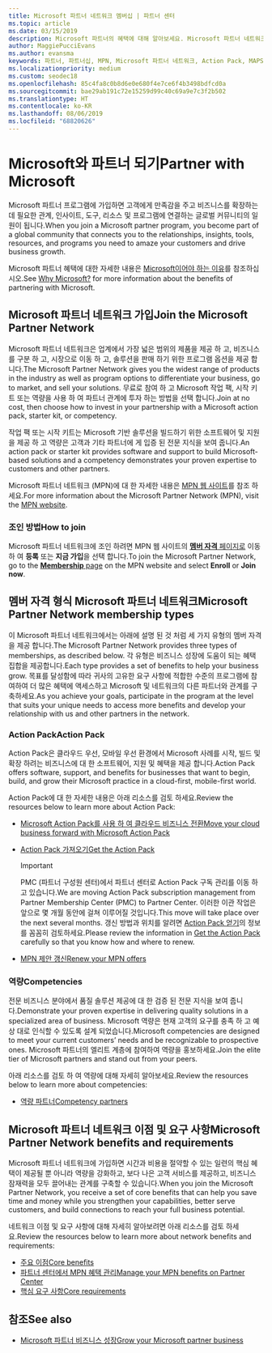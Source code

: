 ```yaml
---
title: Microsoft 파트너 네트워크 멤버십 | 파트너 센터
ms.topic: article
ms.date: 03/15/2019
description: Microsoft 파트너의 혜택에 대해 알아보세요. Microsoft 파트너 네트워크은 업계에서 가장 넓은 범위의 제품을 제공 하 고, 비즈니스를 구분 하 고, 시장으로 이동 하 고, 솔루션을 판매 하기 위한 프로그램 옵션을 제공 합니다.
author: MaggiePucciEvans
ms.author: evansma
keywords: 파트너, 파트너십, MPN, Microsoft 파트너 네트워크, Action Pack, MAPS, Action Pack 구독, 혜택, MPN 혜택, 멤버십, 실버, 골드, 역량
ms.localizationpriority: medium
ms.custom: seodec18
ms.openlocfilehash: 85c4fa8c0b8d6e0e680f4e7ce6f4b3498bdfcd0a
ms.sourcegitcommit: bae29ab191c72e15259d99c40c69a9e7c3f2b502
ms.translationtype: HT
ms.contentlocale: ko-KR
ms.lasthandoff: 08/06/2019
ms.locfileid: "68820626"
---
```

# <a name="partner-with-microsoft"></a><span data-ttu-id="126d9-105">Microsoft와 파트너 되기</span><span class="sxs-lookup"><span data-stu-id="126d9-105">Partner with Microsoft</span></span>

<span data-ttu-id="126d9-106">Microsoft 파트너 프로그램에 가입하면 고객에게 만족감을 주고 비즈니스를 확장하는 데 필요한 관계, 인사이트, 도구, 리소스 및 프로그램에 연결하는 글로벌 커뮤니티의 일원이 됩니다.</span><span class="sxs-lookup"><span data-stu-id="126d9-106">When you join a Microsoft partner program, you become part of a global community that connects you to the relationships, insights, tools, resources, and programs you need to amaze your customers and drive business growth.</span></span>

<span data-ttu-id="126d9-107">Microsoft 파트너 혜택에 대한 자세한 내용은 [Microsoft이어야 하는 이유](https://partner.microsoft.com/business-opportunities/why-microsoft)를 참조하십시오.</span><span class="sxs-lookup"><span data-stu-id="126d9-107">See [Why Microsoft?](https://partner.microsoft.com/business-opportunities/why-microsoft) for more information about the benefits of partnering with Microsoft.</span></span> 

## <a name="join-the-microsoft-partner-network"></a><span data-ttu-id="126d9-108">Microsoft 파트너 네트워크 가입</span><span class="sxs-lookup"><span data-stu-id="126d9-108">Join the Microsoft Partner Network</span></span>

<!-- 12/5/18 The content below was copied and pasted directly from the Membership page of the MPN site (https://partner.microsoft.com/membership)-->

<span data-ttu-id="126d9-109">Microsoft 파트너 네트워크은 업계에서 가장 넓은 범위의 제품을 제공 하 고, 비즈니스를 구분 하 고, 시장으로 이동 하 고, 솔루션을 판매 하기 위한 프로그램 옵션을 제공 합니다.</span><span class="sxs-lookup"><span data-stu-id="126d9-109">The Microsoft Partner Network gives you the widest range of products in the industry as well as program options to differentiate your business, go to market, and sell your solutions.</span></span> <span data-ttu-id="126d9-110">무료로 참여 하 고 Microsoft 작업 팩, 시작 키트 또는 역량을 사용 하 여 파트너 관계에 투자 하는 방법을 선택 합니다.</span><span class="sxs-lookup"><span data-stu-id="126d9-110">Join at no cost, then choose how to invest in your partnership with a Microsoft action pack, starter kit, or competency.</span></span>

<span data-ttu-id="126d9-111">작업 팩 또는 시작 키트는 Microsoft 기반 솔루션을 빌드하기 위한 소프트웨어 및 지원을 제공 하 고 역량은 고객과 기타 파트너에 게 입증 된 전문 지식을 보여 줍니다.</span><span class="sxs-lookup"><span data-stu-id="126d9-111">An action pack or starter kit provides software and support to build Microsoft-based solutions and a competency demonstrates your proven expertise to customers and other partners.</span></span>

<span data-ttu-id="126d9-112">Microsoft 파트너 네트워크 (MPN)에 대 한 자세한 내용은 [MPN 웹 사이트](https://partner.microsoft.com/commercial)를 참조 하세요.</span><span class="sxs-lookup"><span data-stu-id="126d9-112">For more information about the Microsoft Partner Network (MPN), visit the [MPN website](https://partner.microsoft.com/commercial).</span></span>

### <a name="how-to-join"></a><span data-ttu-id="126d9-113">조인 방법</span><span class="sxs-lookup"><span data-stu-id="126d9-113">How to join</span></span>

<span data-ttu-id="126d9-114">Microsoft 파트너 네트워크에 조인 하려면 MPN 웹 사이트의 [ **멤버 자격** 페이지로](https://partner.microsoft.com/membership) 이동 하 여 **등록** 또는 **지금 가입**을 선택 합니다.</span><span class="sxs-lookup"><span data-stu-id="126d9-114">To join the Microsoft Partner Network, go to the [**Membership** page](https://partner.microsoft.com/membership) on the MPN website and select **Enroll** or **Join now**.</span></span>

## <a name="microsoft-partner-network-membership-types"></a><span data-ttu-id="126d9-115">멤버 자격 형식 Microsoft 파트너 네트워크</span><span class="sxs-lookup"><span data-stu-id="126d9-115">Microsoft Partner Network membership types</span></span>

<!-- 12/5/18 The content below was copied and pasted directly from the Membership pages of the MPN site (https://partner.microsoft.com/membership)-->

<span data-ttu-id="126d9-116">이 Microsoft 파트너 네트워크에서는 아래에 설명 된 것 처럼 세 가지 유형의 멤버 자격을 제공 합니다.</span><span class="sxs-lookup"><span data-stu-id="126d9-116">The Microsoft Partner Network provides three types of memberships, as described below.</span></span> <span data-ttu-id="126d9-117">각 유형은 비즈니스 성장에 도움이 되는 혜택 집합을 제공합니다.</span><span class="sxs-lookup"><span data-stu-id="126d9-117">Each type provides a set of benefits to help your business grow.</span></span> <span data-ttu-id="126d9-118">목표를 달성함에 따라 귀사의 고유한 요구 사항에 적합한 수준의 프로그램에 참여하여 더 많은 혜택에 액세스하고 Microsoft 및 네트워크의 다른 파트너와 관계를 구축하세요.</span><span class="sxs-lookup"><span data-stu-id="126d9-118">As you achieve your goals, participate in the program at the level that suits your unique needs to access more benefits and develop your relationship with us and other partners in the network.</span></span>

### <a name="action-pack"></a><span data-ttu-id="126d9-119">Action Pack</span><span class="sxs-lookup"><span data-stu-id="126d9-119">Action Pack</span></span>

<span data-ttu-id="126d9-120">Action Pack은 클라우드 우선, 모바일 우선 환경에서 Microsoft 사례를 시작, 빌드 및 확장 하려는 비즈니스에 대 한 소프트웨어, 지원 및 혜택을 제공 합니다.</span><span class="sxs-lookup"><span data-stu-id="126d9-120">Action Pack offers software, support, and benefits for businesses that want to begin, build, and grow their Microsoft practice in a cloud-first, mobile-first world.</span></span> 

<span data-ttu-id="126d9-121">Action Pack에 대 한 자세한 내용은 아래 리소스를 검토 하세요.</span><span class="sxs-lookup"><span data-stu-id="126d9-121">Review the resources below to learn more about Action Pack:</span></span>

- [<span data-ttu-id="126d9-122">Microsoft Action Pack를 사용 하 여 클라우드 비즈니스 전환</span><span class="sxs-lookup"><span data-stu-id="126d9-122">Move your cloud business forward with Microsoft Action Pack</span></span>](https://partner.microsoft.com/membership/action-pack)
- [<span data-ttu-id="126d9-123">Action Pack 가져오기</span><span class="sxs-lookup"><span data-stu-id="126d9-123">Get the Action Pack</span></span>](mpn-get-action-pack.md)
  
    >[!IMPORTANT]
    ><span data-ttu-id="126d9-124">PMC (파트너 구성원 센터)에서 파트너 센터로 Action Pack 구독 관리를 이동 하 고 있습니다.</span><span class="sxs-lookup"><span data-stu-id="126d9-124">We are moving Action Pack subscription management from Partner Membership Center (PMC) to Partner Center.</span></span> <span data-ttu-id="126d9-125">이러한 이관 작업은 앞으로 몇 개월 동안에 걸쳐 이루어질 것입니다.</span><span class="sxs-lookup"><span data-stu-id="126d9-125">This move will take place over the next several months.</span></span> <span data-ttu-id="126d9-126">갱신 방법과 위치를 알려면 [Action Pack 얻기](mpn-get-action-pack.md)의 정보를 꼼꼼히 검토하세요.</span><span class="sxs-lookup"><span data-stu-id="126d9-126">Please review the information in [Get the Action Pack](mpn-get-action-pack.md) carefully so that you know how and where to renew.</span></span>  

- [<span data-ttu-id="126d9-127">MPN 제안 갱신</span><span class="sxs-lookup"><span data-stu-id="126d9-127">Renew your MPN offers</span></span>](renew-mpn-offers.md)

### <a name="competencies"></a><span data-ttu-id="126d9-128">역량</span><span class="sxs-lookup"><span data-stu-id="126d9-128">Competencies</span></span>

<span data-ttu-id="126d9-129">전문 비즈니스 분야에서 품질 솔루션 제공에 대 한 검증 된 전문 지식을 보여 줍니다.</span><span class="sxs-lookup"><span data-stu-id="126d9-129">Demonstrate your proven expertise in delivering quality solutions in a specialized area of business.</span></span> <span data-ttu-id="126d9-130">Microsoft 역량은 현재 고객의 요구를 충족 하 고 예상 대로 인식할 수 있도록 설계 되었습니다.</span><span class="sxs-lookup"><span data-stu-id="126d9-130">Microsoft competencies are designed to meet your current customers’ needs and be recognizable to prospective ones.</span></span> <span data-ttu-id="126d9-131">Microsoft 파트너의 엘리트 계층에 참여하여 역량을 홍보하세요.</span><span class="sxs-lookup"><span data-stu-id="126d9-131">Join the elite tier of Microsoft partners and stand out from your peers.</span></span>

<span data-ttu-id="126d9-132">아래 리소스를 검토 하 여 역량에 대해 자세히 알아보세요.</span><span class="sxs-lookup"><span data-stu-id="126d9-132">Review the resources below to learn more about competencies:</span></span>

- [<span data-ttu-id="126d9-133">역량 파트너</span><span class="sxs-lookup"><span data-stu-id="126d9-133">Competency partners</span></span>](https://partner.microsoft.com/membership/competencies)

## <a name="microsoft-partner-network-benefits-and-requirements"></a><span data-ttu-id="126d9-134">Microsoft 파트너 네트워크 이점 및 요구 사항</span><span class="sxs-lookup"><span data-stu-id="126d9-134">Microsoft Partner Network benefits and requirements</span></span>

<span data-ttu-id="126d9-135">Microsoft 파트너 네트워크에 가입하면 시간과 비용을 절약할 수 있는 일련의 핵심 혜택이 제공될 뿐 아니라 역량을 강화하고, 보다 나은 고객 서비스를 제공하고, 비즈니스 잠재력을 모두 끌어내는 관계를 구축할 수 있습니다.</span><span class="sxs-lookup"><span data-stu-id="126d9-135">When you join the Microsoft Partner Network, you receive a set of core benefits that can help you save time and money while you strengthen your capabilities, better serve customers, and build connections to reach your full business potential.</span></span>

<span data-ttu-id="126d9-136">네트워크 이점 및 요구 사항에 대해 자세히 알아보려면 아래 리소스를 검토 하세요.</span><span class="sxs-lookup"><span data-stu-id="126d9-136">Review the resources below to learn more about network benefits and requirements:</span></span>

- [<span data-ttu-id="126d9-137">주요 이점</span><span class="sxs-lookup"><span data-stu-id="126d9-137">Core benefits</span></span>](https://partner.microsoft.com/membership/core-benefits#simple-tab-content-1)
- [<span data-ttu-id="126d9-138">파트너 센터에서 MPN 혜택 관리</span><span class="sxs-lookup"><span data-stu-id="126d9-138">Manage your MPN benefits on Partner Center</span></span>](manage-your-partner-network-benefits.md)
- [<span data-ttu-id="126d9-139">핵심 요구 사항</span><span class="sxs-lookup"><span data-stu-id="126d9-139">Core requirements</span></span>](https://partner.microsoft.com/membership/core-benefits#simple-tab-content-2)

## <a name="see-also"></a><span data-ttu-id="126d9-140">참조</span><span class="sxs-lookup"><span data-stu-id="126d9-140">See also</span></span>
- [<span data-ttu-id="126d9-141">Microsoft 파트너 비즈니스 성장</span><span class="sxs-lookup"><span data-stu-id="126d9-141">Grow your Microsoft partner business</span></span>](grow-your-business.md)
